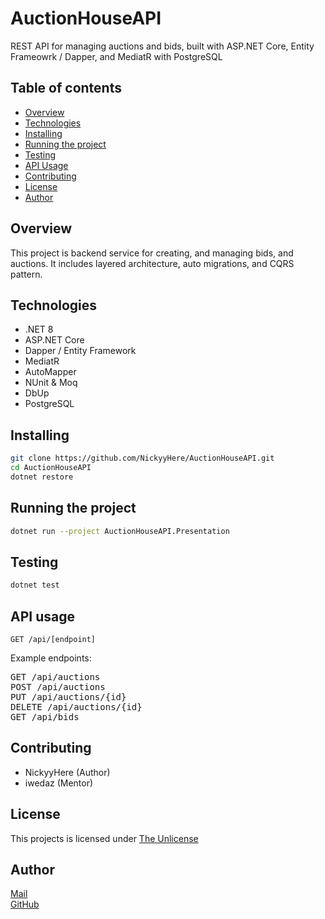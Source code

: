 # AuctionHouseAPI
REST API for managing auctions and bids, built with ASP.NET Core, Entity Frameowrk / Dapper, and MediatR with PostgreSQL
## Table of contents
- [Overview](#overview)
- [Technologies](#technologies)
- [Installing](#installing)
- [Running the project](#running-the-project)
- [Testing](#testing)
- [API Usage](#api-usage)
- [Contributing](#contributing)
- [License](#license)
- [Author](#author)

## Overview
This project is backend service for creating, and managing bids, and auctions. It includes layered architecture, auto migrations, and CQRS pattern.

## Technologies
- .NET 8
- ASP.NET Core
- Dapper / Entity Framework
- MediatR
- AutoMapper
- NUnit & Moq
- DbUp
- PostgreSQL

## Installing
```bash
git clone https://github.com/NickyyHere/AuctionHouseAPI.git
cd AuctionHouseAPI
dotnet restore
```

## Running the project
```bash
dotnet run --project AuctionHouseAPI.Presentation
```

## Testing
```bash
dotnet test
```

## API usage
```http
GET /api/[endpoint]
```
Example endpoints:
<pre>
GET /api/auctions
POST /api/auctions
PUT /api/auctions/{id}
DELETE /api/auctions/{id}
GET /api/bids
</pre>

## Contributing
- NickyyHere (Author)
- iwedaz (Mentor)

## License
This projects is licensed under [The Unlicense](https://choosealicense.com/licenses/unlicense/)

## Author
[Mail](mailto:jwojcicki001@gmail.com)<br>
[GitHub](https://github.com/NickyyHere)
